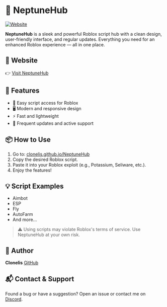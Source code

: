 # 🌌 NeptuneHub

[![Website](https://img.shields.io/badge/Visit-NeptuneHub-blue?style=flat-square)](https://clonelis.github.io/NeptuneHub/)

**NeptuneHub** is a sleek and powerful Roblox script hub with a clean design, user-friendly interface, and regular updates. Everything you need for an enhanced Roblox experience — all in one place.

## 🔗 Website

👉 [Visit NeptuneHub](https://clonelis.github.io/NeptuneHub/)

## 🚀 Features

* 📜 Easy script access for Roblox
* 🖥️ Modern and responsive design
* ⚡ Fast and lightweight
* 🔁 Frequent updates and active support

## 📦 How to Use

1. Go to: [clonelis.github.io/NeptuneHub](https://clonelis.github.io/NeptuneHub/)
2. Copy the desired Roblox script.
3. Paste it into your Roblox exploit (e.g., Potassium, Seliware, etc.).
4. Enjoy the features!

## 💡 Script Examples

* Aimbot
* ESP
* Fly
* AutoFarm
* And more...

> ⚠️ Using scripts may violate Roblox's terms of service. Use NeptuneHub at your own risk.

## 👤 Author

**Clonelis**
[GitHub](https://github.com/Clonelis)

## 📬 Contact & Support

Found a bug or have a suggestion? Open an issue or contact me on [Discord](https://discord.gg/VUTn7FNvUN).
